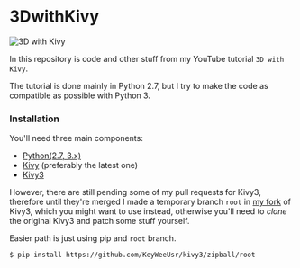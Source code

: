 # 3DwithKivy
![3D with Kivy](https://raw.github.com/KeyWeeUsr/3DwithKivy/master/3wk.png)

In this repository is code and other stuff from my YouTube tutorial
`3D with Kivy`.

The tutorial is done mainly in Python 2.7, but I try to make the code
as compatible as possible with Python 3.

### Installation

You'll need three main components:

* [Python(2.7, 3.x)](https://www.python.org/downloads/)
* [Kivy](https://kivy.org/docs/installation/installation.html) (preferably
   the latest one)
* [Kivy3](https://github.com/nskrypnik/kivy3)

However, there are still pending some of my pull requests for Kivy3, therefore
until they're merged I made a temporary branch `root` in
[my fork](https://github.com/KeyWeeUsr/kivy3) of Kivy3, which you might want
to use instead, otherwise you'll need to _clone_ the original Kivy3 and patch
some stuff yourself.

Easier path is just using pip and `root` branch.

    $ pip install https://github.com/KeyWeeUsr/kivy3/zipball/root

